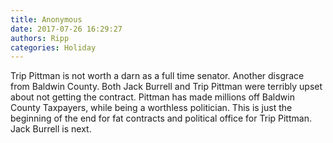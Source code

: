 ```yaml
---
title: Anonymous
date: 2017-07-26 16:29:27
authors: Ripp
categories: Holiday
---
```


 Trip Pittman is not worth a darn as a full time senator. Another disgrace from Baldwin County. Both Jack Burrell and Trip Pittman were terribly upset about not getting the contract. Pittman has made millions off Baldwin County Taxpayers, while being a worthless politician. This is just the beginning of the end for fat contracts and political office for Trip Pittman. Jack Burrell is next.